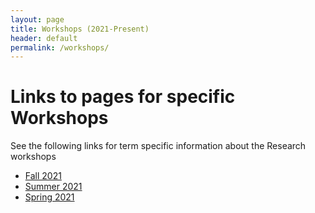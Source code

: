 ```yaml
---
layout: page
title: Workshops (2021-Present)
header: default
permalink: /workshops/
---
```



# Links to pages for specific Workshops

See the following links for term specific information about the Research workshops

* [Fall 2021](/Home/workshops/Fa21/)
* [Summer 2021](/Home/workshops/Su21/)
* [Spring 2021](/Home/workshops/Sp21/)



 

